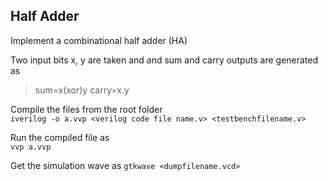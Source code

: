 ## Half Adder 
Implement a combinational half adder (HA)

Two input bits x, y are taken and and sum and carry outputs are generated as

> sum=x(xor)y
> carry=x.y

Compile the files from the root folder         
                `iverilog -o a.vvp <verilog code file name.v> <testbenchfilename.v>`

Run the compiled file as                  
                `vvp a.vvp`

Get the simulation wave as
                `gtkwave <dumpfilename.vcd>`